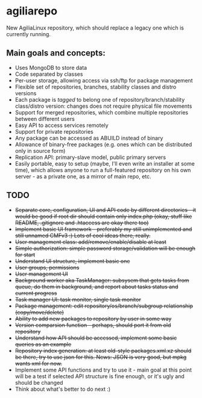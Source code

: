 agiliarepo
==========

New AgiliaLinux repository, which should replace a legacy one which is currently running. 

Main goals and concepts:
----------------
  * Uses MongoDB to store data
  * Code separated by classes
  * Per-user storage, allowing access via ssh/ftp for package management
  * Flexible set of repositories, branches, stability classes and distro versions
  * Each package is *tagged* to belong one of repository/branch/stability class/distro version: changes does not require physical file movements
  * Support for merged repositories, which combine multiple repositories between different users
  * Easy API to access services remotely
  * Support for private repositories
  * Any package can be accessed as ABUILD instead of binary
  * Allowance of binary-free packages (e.g. ones which can be distributed only in source form)
  * Replication API: primary-slave model, public primary servers
  * Easily portable, easy to setup (maybe, I'll even write an installer at some time), which allows anyone to run a full-featured repository on his own server - as a private one, as a mirror of main repo, etc.


TODO
----
  * <del>Separate core, configuration, UI and API code by different directories - it would be good if root dir should contain only index.php (okay, stuff like README, .gitignore and .htaccess are okay there too)</del>
  * <del>Implement basic UI framework - preferably my still unimplemented and still unnamed CMFv3 :) Lots of cool ideas there, really.</del>
  * <del>User management class: add/remove/enable/disable at least</del>
  * <del>Simple authorization: simple password storage/validation will be enough for start</del>
  * <del>Understand UI structure, implement basic one</del>
  * <del>User groups, permissions</del>
  * <del>User management UI</del>
  * <del>Background worker aka TaskManager: subsysem that gets tasks from queue, do them in background, and report about tasks status and current progress</del>
  * <del>Task manager UI: task monitor, single task monitor</del>
  * <del>Package management: edit repository/os/branch/subgroup relationship (copy/move/delete)</del>
  * <del>Ability to add new packages to repository by user in some way</del>
  * <del>Version comparsion function - perhaps, should port it from old repository</del>
  * <del>Understand how API should be accessed, implement some basic queries as an example</del>
  * <del>Repository index generation: at least old-style packages.xml.xz should be there, try to use json for this. News: JSON is very good, but mpkg wants xml for now.</del>
  * Implement some API functions and try to use it - main goal at this point will be a test if selected API structure is fine enough, or it's ugly and should be changed
  * Think about what's better to do next :)

